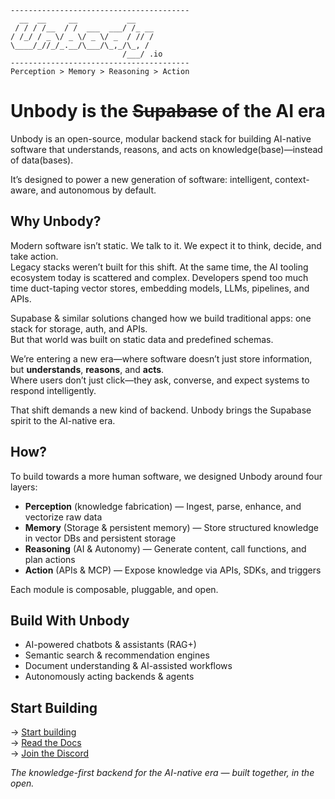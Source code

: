 ```
----------------------------------------
  __  __     __           __    
 / / / /__  / /  ___  ___/ /_ __
/ /_/ / _ \/ _ \/ _ \/ _  / // /
\____/_//_/_.__/\___/\_,_/\_, / 
                         /___/ .io
----------------------------------------
Perception > Memory > Reasoning > Action
```
# Unbody is the ~~Supabase~~ of the AI era

Unbody is an open-source, modular backend stack for building AI-native software that understands, reasons, and acts on knowledge(base)—instead of data(bases).

It’s designed to power a new generation of software: intelligent, context-aware, and autonomous by default.

## Why Unbody?
Modern software isn’t static. We talk to it. We expect it to think, decide, and take action.  
Legacy stacks weren’t built for this shift. At the same time, the AI tooling ecosystem today is scattered and complex. Developers spend too much time duct-taping vector stores, embedding models, LLMs, pipelines, and APIs.

Supabase & similar solutions changed how we build traditional apps: one stack for storage, auth, and APIs.  
But that world was built on static data and predefined schemas.

We’re entering a new era—where software doesn’t just store information, but **understands**, **reasons**, and **acts**.  
Where users don’t just click—they ask, converse, and expect systems to respond intelligently.

That shift demands a new kind of backend.
Unbody brings the Supabase spirit to the AI-native era.

## How? 

To build towards a more human software, we designed Unbody around four layers:
- **Perception** (knowledge fabrication) — Ingest, parse, enhance, and vectorize raw data  
- **Memory** (Storage & persistent memory) — Store structured knowledge in vector DBs and persistent storage  
- **Reasoning** (AI & Autonomy) — Generate content, call functions, and plan actions  
- **Action** (APIs & MCP) — Expose knowledge via APIs, SDKs, and triggers

Each module is composable, pluggable, and open.

## Build With Unbody
- AI-powered chatbots & assistants (RAG+)
- Semantic search & recommendation engines
- Document understanding & AI-assisted workflows
- Autonomously acting backends & agents

## Start Building

→ [Start building](https://app.unbody.io)  
→ [Read the Docs](https://docs.unbody.io)  
→ [Join the Discord](https://discord.gg/unbody)

*The knowledge-first backend for the AI-native era — built together, in the open.*

